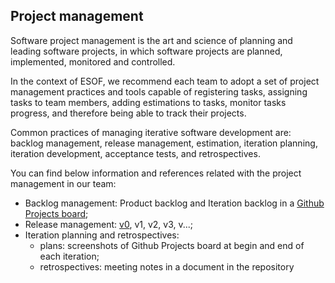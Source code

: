 
## Project management
Software project management is the art and science of planning and leading software projects, in which software projects are planned, implemented, monitored and controlled.

In the context of ESOF, we recommend each team to adopt a set of project management practices and tools capable of registering tasks, assigning tasks to team members, adding estimations to tasks, monitor tasks progress, and therefore being able to track their projects.

Common practices of managing iterative software development are: backlog management, release management, estimation, iteration planning, iteration development, acceptance tests, and retrospectives.

You can find below information and references related with the project management in our team: 

* Backlog management: Product backlog and Iteration backlog in a [Github Projects board](https://github.com/LEIC-ES-2021-22/templates/projects/1);
* Release management: [v0](https://github.com/LEIC-ES-2021-22/templates/releases/tag/v0), v1, v2, v3, v...;
* Iteration planning and retrospectives: 
  * plans: screenshots of Github Projects board at begin and end of each iteration;
  * retrospectives: meeting notes in a document in the repository
